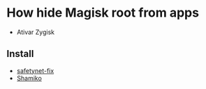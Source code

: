 # How hide Magisk root from apps

- Ativar Zygisk

## Install

- [safetynet-fix](https://github.com/kdrag0n/safetynet-fix/releases)
- [Shamiko](https://github.com/LSPosed/LSPosed.github.io/releases)
